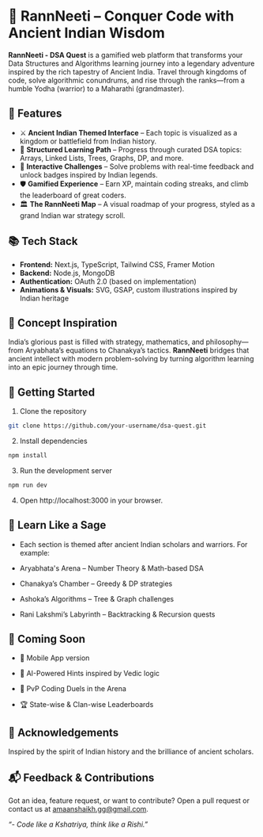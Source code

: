 # 🏹 RannNeeti – Conquer Code with Ancient Indian Wisdom

**RannNeeti - DSA Quest** is a gamified web platform that transforms your Data Structures and Algorithms learning journey into a legendary adventure inspired by the rich tapestry of Ancient India. Travel through kingdoms of code, solve algorithmic conundrums, and rise through the ranks—from a humble Yodha (warrior) to a Maharathi (grandmaster).

## 🌟 Features

- ⚔️ **Ancient Indian Themed Interface** – Each topic is visualized as a kingdom or battlefield from Indian history.
- 📜 **Structured Learning Path** – Progress through curated DSA topics: Arrays, Linked Lists, Trees, Graphs, DP, and more.
- 🎯 **Interactive Challenges** – Solve problems with real-time feedback and unlock badges inspired by Indian legends.
- 🛡️ **Gamified Experience** – Earn XP, maintain coding streaks, and climb the leaderboard of great coders.
- 🏛️ **The RannNeeti Map** – A visual roadmap of your progress, styled as a grand Indian war strategy scroll.

## 📚 Tech Stack

- **Frontend:** Next.js, TypeScript, Tailwind CSS, Framer Motion  
- **Backend:** Node.js, MongoDB  
- **Authentication:** OAuth 2.0 (based on implementation)  
- **Animations & Visuals:** SVG, GSAP, custom illustrations inspired by Indian heritage  

## 🔮 Concept Inspiration

India’s glorious past is filled with strategy, mathematics, and philosophy—from Aryabhata’s equations to Chanakya’s tactics. **RannNeeti** bridges that ancient intellect with modern problem-solving by turning algorithm learning into an epic journey through time.

## 🚀 Getting Started

1. Clone the repository

```bash
git clone https://github.com/your-username/dsa-quest.git
```
2. Install dependencies
  ```bash
  npm install
  ```

3. Run the development server
  ```bash
  npm run dev
  ```
4. Open http://localhost:3000 in your browser.

## 🧠 Learn Like a Sage
- Each section is themed after ancient Indian scholars and warriors. For example:

- Aryabhata's Arena – Number Theory & Math-based DSA

- Chanakya’s Chamber – Greedy & DP strategies

- Ashoka’s Algorithms – Tree & Graph challenges

- Rani Lakshmi’s Labyrinth – Backtracking & Recursion quests

## 👑 Coming Soon
- 📱 Mobile App version

- 🧠 AI-Powered Hints inspired by Vedic logic

- 🏹 PvP Coding Duels in the Arena

- 🏆 State-wise & Clan-wise Leaderboards

## 🙏 Acknowledgements
Inspired by the spirit of Indian history and the brilliance of ancient scholars.

## 📬 Feedback & Contributions
Got an idea, feature request, or want to contribute? Open a pull request or contact us at amaanshaikh.gg@gmail.com.

 *“- Code like a Kshatriya, think like a Rishi.”*

